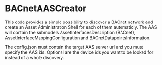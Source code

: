 # BACnetAASCreator

This code provides a simple possibility to discover a BACnet network and create an Asset Administration Shell for each of them automaticly. The AAS will contain the submodels AssetInterfacesDescription (BACnet), AssetInterfaceMappingConfiguration and BACnetDatapointsInformation.

The config.json must contain the target AAS server url and you must specify the AAS ids. Optional are the device ids you want to be looked for instead of a whole discovery.
